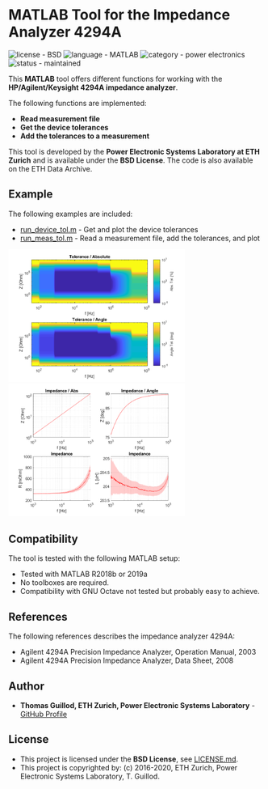 # MATLAB Tool for the Impedance Analyzer 4294A

![license - BSD](https://img.shields.io/badge/license-BSD-green)
![language - MATLAB](https://img.shields.io/badge/language-MATLAB-blue)
![category - power electronics](https://img.shields.io/badge/category-power%20electronics-lightgrey)
![status - maintained](https://img.shields.io/badge/status-maintained-green)

This **MATLAB** tool offers different functions for working with the **HP/Agilent/Keysight 4294A impedance analyzer**.

The following functions are implemented:
* **Read measurement file**
* **Get the device tolerances**
* **Add the tolerances to a measurement**

This tool is developed by the **Power Electronic Systems Laboratory at ETH Zurich** and is available under the **BSD License**. The code is also available on the ETH Data Archive.

## Example

The following examples are included:
* [run_device_tol.m](run_device_tol.m) - Get and plot the device tolerances
* [run_meas_tol.m](run_meas_tol.m) - Read a measurement file, add the tolerances, and plot

<p float="middle">
    <img src="readme_img/device_tol.png" width="350">
    <img src="readme_img/meas_tol.png" width="350">
</p>

## Compatibility

The tool is tested with the following MATLAB setup:
* Tested with MATLAB R2018b or 2019a
* No toolboxes are required.
* Compatibility with GNU Octave not tested but probably easy to achieve.

## References

The following references describes the impedance analyzer 4294A:
* Agilent 4294A Precision Impedance Analyzer, Operation Manual, 2003
* Agilent 4294A Precision Impedance Analyzer, Data Sheet, 2008

## Author

* **Thomas Guillod, ETH Zurich, Power Electronic Systems Laboratory** - [GitHub Profile](https://github.com/otvam)

## License

* This project is licensed under the **BSD License**, see [LICENSE.md](LICENSE.md).
* This project is copyrighted by: (c) 2016-2020, ETH Zurich, Power Electronic Systems Laboratory, T. Guillod.
